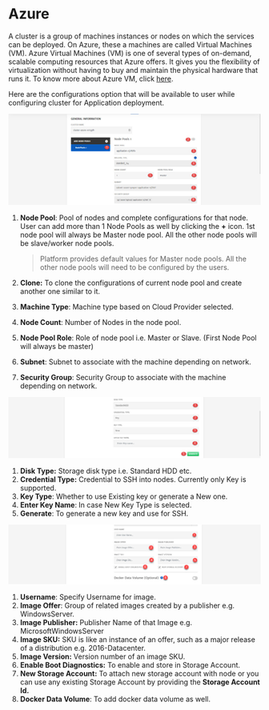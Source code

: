# Azure

A cluster is a group of machines instances or nodes on which the services can be deployed. On Azure, these a machines are called Virtual Machines (VM). Azure Virtual Machines (VM) is one of several types of on-demand, scalable computing resources that Azure offers. It gives you the flexibility of virtualization without having to buy and maintain the physical hardware that runs it. To know more about Azure VM, click [here](https://docs.microsoft.com/en-us/azure/virtual-machines/windows/overview).

Here are the configurations option that will be available to user while configuring cluster for Application deployment. 

![1](imgs/1.jpg)

1. **Node Pool**: Pool of nodes and complete configurations for that node. User can add more than 1 Node Pools as well by clicking the **+** icon. 1st node pool will always be Master node pool. All the other node pools will be slave/worker node pools. 

   > Platform provides default values for Master node pools. All the other node pools will need to be configured by the users. 

2. **Clone:** To clone the configurations of current node pool and create another one similar to it. 

3. **Machine Type**: Machine type based on Cloud Provider selected. 

4. **Node Count**: Number of Nodes in the node pool.

5. **Node Pool Role**: Role of node pool i.e. Master or Slave. (First Node Pool will always be master)

6. **Subnet**: Subnet to associate with the machine depending on network.

7. **Security Group**: Security Group to associate with the machine depending on network.

![2](imgs/2.jpg)

1. **Disk Type:** Storage disk type i.e. Standard HDD etc. 
2. **Credential Type:** Credential to SSH into nodes. Currently only Key is supported. 
3. **Key Type**: Whether to use Existing key or generate a New one.
4. **Enter Key Name**: In case New Key Type is selected.
5. **Generate**: To generate a new key and use for SSH.

![3](imgs/3.jpg)

1. **Username**: Specify Username for image.
2. **Image Offer**: Group of related images created by a publisher e.g. WindowsServer. 
3. **Image Publisher:** Publisher Name of that Image e.g. MicrosoftWindowsServer
4. **Image SKU:** SKU is like an instance of an offer, such as a major release of a distribution e.g. 2016-Datacenter.
5. **Image Version:**  Version number of an image SKU.
6. **Enable Boot Diagnostics:** To enable and store in Storage Account. 
7. **New Storage Account:** To attach new storage account with node or you can use any existing Storage Account by providing the **Storage Account Id.**
8. **Docker Data Volume**: To add docker data volume as well.